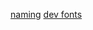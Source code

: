 [naming](https://wasp-lang.dev/blog/2023/10/12/on-importance-of-naming-in-programming)
[dev fonts](https://devfonts.gafi.dev/)
